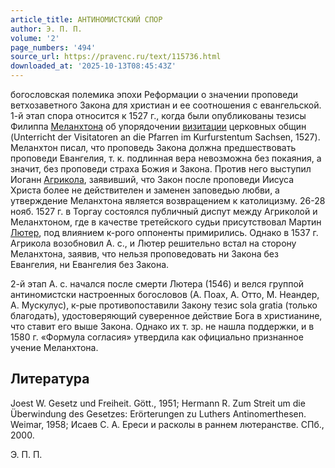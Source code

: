 ```yaml
---
article_title: АНТИНОМИСТСКИЙ СПОР
author: Э. П. П.
volume: '2'
page_numbers: '494'
source_url: https://pravenc.ru/text/115736.html
downloaded_at: '2025-10-13T08:45:43Z'
---
```


богословская полемика эпохи Реформации о значении проповеди ветхозаветного Закона для христиан и ее соотношения с евангельской. 1-й этап спора относится к 1527 г., когда были опубликованы тезисы Филиппа [Меланхтона](https://pravenc.ru/text/Меланхтон.html) об упорядочении [визитации](https://pravenc.ru/text/визитация.html) церковных общин (Unterricht der Visitatoren an die Pfarren im Kurfurstentum Sachsen, 1527). Меланхтон писал, что проповедь Закона должна предшествовать проповеди Евангелия, т. к. подлинная вера невозможна без покаяния, а значит, без проповеди страха Божия и Закона. Против него выступил Иоганн [Агрикола](https://pravenc.ru/text/Агрикола.html), заявивший, что Закон после проповеди Иисуса Христа более не действителен и заменен заповедью любви, а утверждение Меланхтона является возвращением к католицизму. 26-28 нояб. 1527 г. в Торгау состоялся публичный диспут между Агриколой и Меланхтоном, где в качестве третейского судьи присутствовал Мартин [Лютер](https://pravenc.ru/text/Лютер.html), под влиянием к-рого оппоненты примирились. Однако в 1537 г. Агрикола возобновил А. с., и Лютер решительно встал на сторону Меланхтона, заявив, что нельзя проповедовать ни Закона без Евангелия, ни Евангелия без Закона.

2-й этап А. с. начался после смерти Лютера (1546) и велся группой антиномистски настроенных богословов (А. Поах, А. Отто, М. Неандер, А. Мускулус), к-рые противопоставили Закону тезис sola gratia (только благодать), удостоверяющий суверенное действие Бога в христианине, что ставит его выше Закона. Однако их т. зр. не нашла поддержки, и в 1580 г. «Формула согласия» утвердила как официально признанное учение Меланхтона.

## Литература

Joest W. Gesetz und Freiheit. Gött., 1951; Hermann R. Zum Streit um die Überwindung des Gesetzes: Erörterungen zu Luthers Antinomerthesen. Weimar, 1958; Исаев С. А. Ереси и расколы в раннем лютеранстве. СПб., 2000.

Э. П. П.
